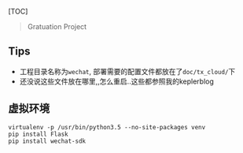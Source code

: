 [TOC]

> Gratuation Project

## Tips

* 工程目录名称为````wechat````, 部署需要的配置文件都放在了````doc/tx_cloud/````下
* 还没说这些文件放在哪里,,怎么重启..这些都参照我的keplerblog

## 虚拟环境

````
virtualenv -p /usr/bin/python3.5 --no-site-packages venv
pip install Flask
pip install wechat-sdk
````

